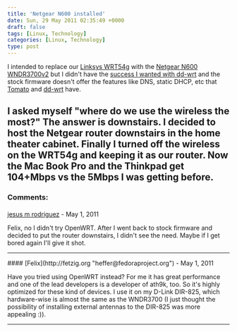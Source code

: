 ```yaml
---
title: 'Netgear N600 installed'
date: Sun, 29 May 2011 02:35:49 +0000
draft: false
tags: [Linux, Technology]
categories: [Linux, Technology]
type: post
---
```


I intended to replace our [Linksys WRT54g](http://en.wikipedia.org/wiki/Linksys_WRT54G_series) with the [Netgear N600 WNDR3700v2](http://www.netgear.com/home/products/wirelessrouters/high-performance/WNDR3700.aspx) but I didn't have the [success I wanted with dd-wrt](http://zeusville.wordpress.com/2011/05/25/netgear-n600-wndr3700v2-and-dd-wrt/) and the stock firmware doesn't offer the features like DNS, static DHCP, etc that [Tomato](http://www.polarcloud.com/tomato) and [dd-wrt](http://www.dd-wrt.com/site/index) have.

I asked myself "where do we use the wireless the most?" The answer is downstairs. I decided to host the Netgear router downstairs in the home theater cabinet. Finally I turned off the wireless on the WRT54g and keeping it as our router. Now the Mac Book Pro and the Thinkpad get **104+Mbps** vs the 5Mbps I was getting before.
---
### Comments:
####
[jesus m rodriguez](http://zeusville.wordpress.com "jmrodri@gmail.com") - <time datetime="2011-05-30 07:50:45">May 1, 2011</time>

Felix, no I didn't try OpenWRT. After I went back to stock firmware and decided to put the router downstairs, I didn't see the need. Maybe if I get bored again I'll give it shot.
<hr />
####
[Felix](http://fetzig.org "heffer@fedoraproject.org") - <time datetime="2011-05-30 05:34:34">May 1, 2011</time>

Have you tried using OpenWRT instead? For me it has great performance and one of the lead developers is a developer of ath9k, too. So it's highly optimized for these kind of devices. I use it on my D-Link DIR-825, which hardware-wise is almost the same as the WNDR3700 (I just thought the possibility of installing external antennas to the DIR-825 was more appealing :)).
<hr />
